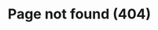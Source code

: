 ---
title: Page not found (404)
_template: 404
_fieldset: page
this_page_id: 404
this_layout_id: default
---